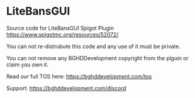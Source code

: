 # LiteBansGUI
Source code for LiteBansGUI Spigot Plugin https://www.spigotmc.org/resources/52072/


You can not re-distrubute this code and any use of it must be private.

You can not remove any BGHDDevelopment copyright from the plguin or claim you own it.

Read our full TOS here: https://bghddevelopment.com/tos

Support: https://bghddevelopment.com/discord
